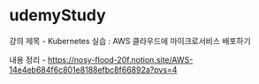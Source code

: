 # udemyStudy

강의 제목 - Kubernetes 실습 : AWS 클라우드에 마이크로서비스 배포하기

내용 정리 - https://nosy-flood-20f.notion.site/AWS-14e4eb684f6c801e8188efbc8f66892a?pvs=4
